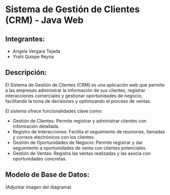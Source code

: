 # Sistema de Gestión de Clientes (CRM) - Java Web

## Integrantes:
- Angela Vergara Tejada
- Yrahi Quispe Reyna

## Descripción:
El Sistema de Gestión de Clientes (CRM) es una aplicación web que permite a las empresas administrar la información de sus clientes, registrar interacciones comerciales y gestionar oportunidades de negocio, facilitando la toma de decisiones y optimizando el proceso de ventas.

El sistema ofrece funcionalidades clave como:
- Gestión de Clientes: Permite registrar y administrar clientes con información detallada.
- Registro de Interacciones: Facilita el seguimiento de reuniones, llamadas y correos electrónicos con los clientes.
- Gestión de Oportunidades de Negocio: Permite registrar y dar seguimiento a oportunidades de venta con clientes potenciales.
- Gestión de Ventas: Registra las ventas realizadas y las asocia con oportunidades concretas.

## Modelo de Base de Datos:
(Adjuntar imagen del diagrama)
